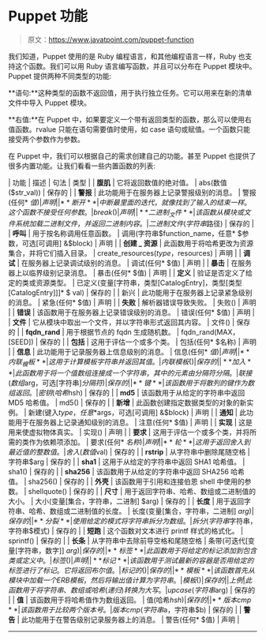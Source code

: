 # Puppet 功能

> 原文：<https://www.javatpoint.com/puppet-function>

我们知道，Puppet 使用的是 Ruby 编程语言，和其他编程语言一样，Ruby 也支持这个函数。我们可以用 Ruby 语言编写函数，并且可以分布在 Puppet 模块中。Puppet 提供两种不同类型的功能:

**语句:**这种类型的函数不返回值，用于执行独立任务。它可以用来在新的清单文件中导入 Puppet 模块。

**右值:**在 Puppet 中，如果要定义一个带有返回类型的函数，那么可以使用右值函数。rvalue 只能在语句需要值时使用，如 case 语句或赋值。一个函数只能接受两个参数作为参数。

在 Puppet 中，我们可以根据自己的需求创建自己的功能。甚至 Puppet 也提供了很多内置功能。让我们看看一些内置函数的列表:

| 功能 | 描述 | 句法 | 类型 |
| **腹肌** | 它将返回数值的绝对值。 | abs(数值($str_val)) | 保存的 |
| **警报** | 此功能用于在服务器上记录警报级别的消息。 | 警报(任何* $值) | 声明 |
| **断开** | 中断最里面的迭代，就像找到了输入的结束一样。这个函数不接受任何参数。 | break() | 声明 |
| **二进制 _ 文件** | 该函数从模块或文件系统加载二进制文件，并返回二进制内容。 | 二进制文件(字符串$路径) | 保存的 |
| **呼叫** | 用于按名称调用任意函数。 | 调用(字符串$function_name，任意* $参数，可选[可调用] &$block) | 声明 |
| **创建 _ 资源** | 此函数用于将哈希更改为资源集合，并将它们插入目录。 | create_resources($type，$resources) | 声明 |
| **调试** | 在服务器上记录调试级别的消息。 | 调试(任何* $值) | 声明 |
| **暴击** | 在服务器上以临界级别记录消息。 | 暴击(任何* $值) | 声明 |
| **定义** | 验证是否定义了给定的类或资源类型。 | 已定义(变量[字符串，类型[CatalogEntry]，类型[类型[CatalogEntry]]]* $ val) | 保存的 |
| 新兴 | 此功能用于在服务器上记录紧急级别的消息。 | 紧急(任何* $值) | 声明 |
| **失败** | 解析器错误导致失败。 | 失败() | 声明 |
| **错误** | 该函数用于在服务器上记录错误级别的消息。 | 错误(任何* $值) | 声明 |
| **文件** | 它从模块中取出一个文件，并以字符串形式返回其内容。 | 文件() | 保存的 |
| **fqdn_rand** | 用于根据节点的 fqdn 生成随机数。 | fqdn_rand(MAX，[SEED]) | 保存的 |
| **包括** | 这用于评估一个或多个类。 | 包括(任何* $名称) | 声明 |
| **信息** | 此功能用于记录服务器上信息级别的消息。 | 信息(任何* $值) | 声明 |
| **内联 _ 模板** | 这用于计算模板字符串并返回其值。 | 内联模板() | 保存的 |
| **加入** | 此函数用于将一个值数组连接成一个字符串，其中的元素由分隔符分隔。 | 联接(数组$arg，可选[字符串]$分隔符) | 保存的 |
| **键** | 该函数用于将散列的键作为数组返回。 | 密钥(哈希$hsh) | 保存的 |
| **md5** | 该函数用于从给定的字符串中返回 MD5 哈希值。 | md5() | 保存的 |
| **新增** | 此函数创建指定数据类型的对象的新实例。 | 新建(键入$type，任意*$args，可选[可调用] &$block) | 声明 |
| **通知** | 此功能用于在服务器上记录通知级别的消息。 | 注意(任何* $值) | 声明 |
| **实现** | 这是用来使虚拟物体真实。 | 实现() | 声明 |
| **要求** | 这用于评估一个或多个类，并将所需的类作为依赖项添加。 | 要求(任何* $名称) | 声明 |
| **轮** | 这用于返回舍入到最近值的整数值。 | 舍入(数值$val) | 保存的 |
| **rstrip** | 从字符串中删除尾随空格 | 字符串$arg | 保存的 |
| **sha1** | 这用于从给定的字符串中返回 SHA1 哈希值。 | sha1() | 保存的 |
| **sha256** | 该函数用于从给定的字符串中返回 SHA256 哈希值。 | sha256() | 保存的 |
| **外壳** | 该函数用于引用和连接伯恩 shell 中使用的参数。 | shellquote() | 保存的 |
| **尺寸** | 用于返回字符串、哈希、数组或二进制值的大小。 | 大小(变量[集合，字符串，二进制] $arg) | 保存的 |
| **长度** | 用于返回字符串、哈希、数组或二进制值的长度。 | 长度(变量[集合，字符串，二进制] $arg) | 保存的 |
| **分裂** | 使用给定的模式将字符串拆分为数组。 | 拆分(字符串$字符串，字符串$模式) | 保存的 |
| **短跑** | 这个函数对文本进行 printf 样式的格式化。 | sprintf() | 保存的 |
| **长条** | 从字符串中去除前导空格和尾随空格 | 条带(可迭代[变量[字符串，数字]] $arg) | 保存的 |
| **标签** | 此函数用于将给定的标记添加到包含类或定义中。 | 标签() | 声明 |
| **标记** | 该函数用于测试最新的容器是否用给定的标签进行了标记。它将返回布尔值。 | 标记的() | 保存的 |
| **模板** | 该函数首先从模块中加载一个 ERB 模板，然后将输出值计算为字符串。 | 模板() | 保存的 |
| 上例 | 此函数用于将字符串、数组或哈希(递归)转换为大写。 | upcase(字符串$arg) | 保存的 |
| **值** | 该函数用于将哈希值作为数组返回。 | 值(哈希$hsh) | 保存的 |
| **版本 cmp** | 该函数用于比较两个版本号。 | 版本 cmp(字符串$a，字符串$b) | 保存的 |
| **警告** | 此功能用于在警告级别记录服务器上的消息。 | 警告(任何* $值) | 声明 |

* * *